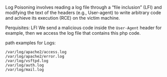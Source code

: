 Log Poisoning involves reading a log file through a “file inclusion” (LFI) and modifying the text of the headers (e.g., User-agent) to write arbitrary code and achieve its execution (RCE) on the victim machine.

Perquisites: LFI
We send a malicious code inside the `User-Agent` header for example, then we access the log file that contains this php code.

path examples for Logs: 

```
/var/log/apache2/access.log
/var/log/apache2/error.log
/var/log/vsftpd.log
/var/log/auth.log
/var/log/mail.log
```
